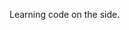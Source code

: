 Learning code on the side.

<!---
BorealOreamnos/BorealOreamnos is a ✨ special ✨ repository because its `README.md` (this file) appears on your GitHub profile.
You can click the Preview link to take a look at your changes.
--->
